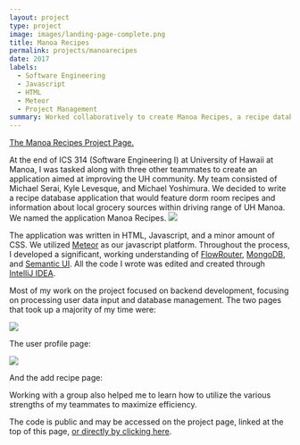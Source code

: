 ```yaml
---
layout: project
type: project
image: images/landing-page-complete.png
title: Manoa Recipes
permalink: projects/manoarecipes
date: 2017
labels:
  - Software Engineering
  - Javascript
  - HTML
  - Meteor
  - Project Management
summary: Worked collaboratively to create Manoa Recipes, a recipe database for the UH Manoa community.
---
```


[The Manoa Recipes Project Page.](https://manoarecipes.github.io/)

At the end of ICS 314 (Software Engineering I) at University of Hawaii at Manoa, I was tasked along with three other teammates to create an application aimed at improving the UH community. My team consisted of Michael Serai, Kyle Levesque, and Michael Yoshimura. We decided to write a recipe database application that would feature dorm room recipes and information about local grocery sources within driving range of UH Manoa. We named the application Manoa Recipes.
<img class="ui medium centered rounded image" src="/images/landing-page-complete.png">

The application was written in HTML, Javascript, and a minor amount of CSS. We utilized [Meteor](https://www.meteor.com/) as our javascript platform. Throughout the process, I developed a significant, working understanding of [FlowRouter](https://github.com/kadirahq/flow-router), [MongoDB](https://www.mongodb.com/), and [Semantic UI](https://semantic-ui.com/). All the code I wrote was edited and created through [IntelliJ IDEA](https://www.jetbrains.com/idea/).

Most of my work on the project focused on backend development, focusing on processing user data input and database management. The two pages that took up a majority of my time were: 

<img class="ui medium right floated rounded image" src="/images/favorited-recipes.png">

The user profile page:

<img class="ui medium right floated rounded image" src="/images/add-recipe.png">

And the add recipe page:


Working with a group also helped me to learn how to utilize the various strengths of my teammates to maximize efficiency.

The code is public and may be accessed on the project page, linked at the top of this page, [or directly by clicking here](https://github.com/manoarecipes/manoarecipes).
